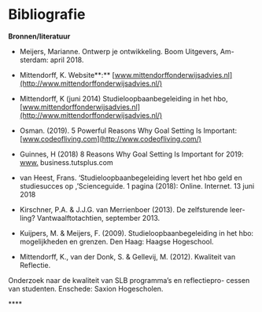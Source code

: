 # Bibliografie

**Bronnen/literatuur**

-   Meijers, Marianne. Ontwerp je ontwikkeling. Boom Uitgevers, Am- sterdam: april 2018.

-   Mittendorff, K. Website**:** [www.mittendorffonderwijsadvies.nl](http://www.mittendorffonderwijsadvies.nl/)

-   Mittendorff, K \(juni 2014\) Studieloopbaanbegeleiding in het hbo, [www.mittendorffonderwijsadvies.nl](http://www.mittendorffonderwijsadvies.nl/)

-    Osman. \(2019\). 5 Powerful Reasons Why Goal Setting Is Important: [www.codeofliving.com](http://www.codeofliving.com/)

-    Guinnes, H \(2018\) 8 Reasons Why Goal Setting Is Important for 2019: [www.](http://www/) business.tutsplus.com

-    van Heest, Frans. ‘Studieloopbaanbegeleiding levert het hbo geld en studiesucces op ,’Scienceguide. 1 pagina \(2018\): Online. Internet. 13 juni 2018

-    Kirschner, P.A. & J.J.G. van Merrienboer \(2013\). De zelfsturende leer- ling? Vantwaalftotachtien, september 2013.

-    Kuijpers, M. & Meijers, F. \(2009\). Studieloopbaanbegeleiding in het hbo: mogelijkheden en grenzen. Den Haag: Haagse Hogeschool.

- Mittendorff, K., van der Donk, S. & Gellevij, M. \(2012\). Kwaliteit van Reflectie.

Onderzoek naar de kwaliteit van SLB programma’s en reflectiepro- cessen van studenten. Enschede: Saxion Hogescholen.

\*\*\*\*

